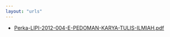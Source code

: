 ```yaml
---
layout: "urls"
---
```

* [Perka-LIPI-2012-004-E-PEDOMAN-KARYA-TULIS-ILMIAH.pdf](Perka-LIPI-2012-004-E-PEDOMAN-KARYA-TULIS-ILMIAH.pdf)
